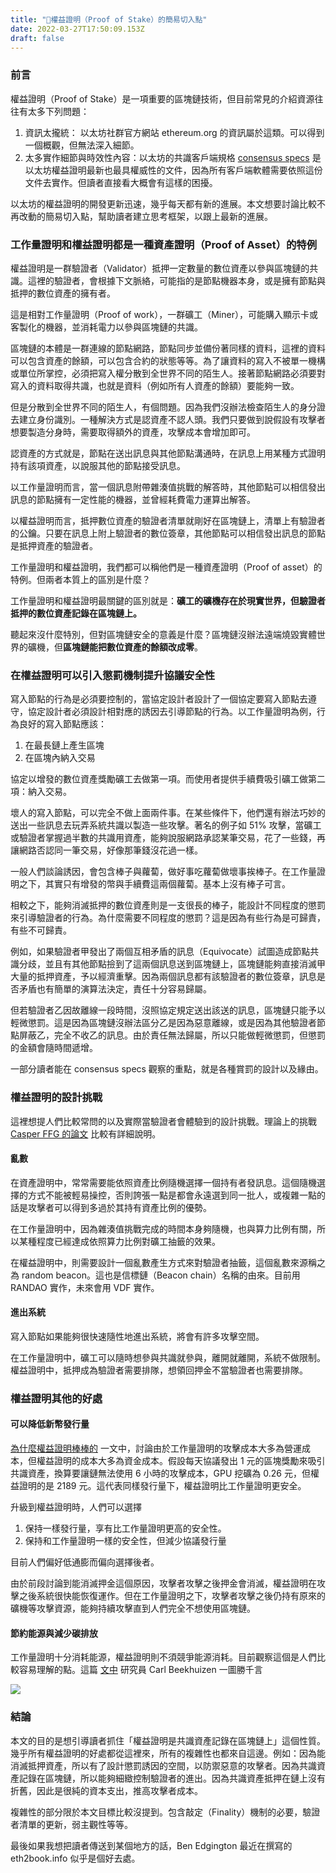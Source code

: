 ```yaml
---
title: "📝權益證明（Proof of Stake）的簡易切入點"
date: 2022-03-27T17:50:09.153Z
draft: false
---
```


### 前言

權益證明（Proof of Stake）是一項重要的區塊鏈技術，但目前常見的介紹資源往往有太多下列問題：

1. 資訊太攏統： 以太坊社群官方網站 ethereum.org 的資訊屬於這類。可以得到一個概觀，但無法深入細節。
2. 太多實作細節與時效性內容：以太坊的共識客戶端規格 [consensus specs](https://github.com/ethereum/consensus-specs) 是以太坊權益證明最新也最具權威性的文件，因為所有客戶端軟體需要依照這份文件去實作。但讀者直接看大概會有這樣的困擾。

以太坊的權益證明的開發更新迅速，幾乎每天都有新的進展。本文想要討論比較不再改動的簡易切入點，幫助讀者建立思考框架，以跟上最新的進展。


### 工作量證明和權益證明都是一種資產證明（Proof of Asset）的特例

權益證明是一群驗證者（Validator）抵押一定數量的數位資產以參與區塊鏈的共識。這裡的驗證者，會根據下文脈絡，可能指的是節點機器本身，或是擁有節點與抵押的數位資產的擁有者。

這是相對工作量證明（Proof of work），一群礦工（Miner），可能購入顯示卡或客製化的機器，並消耗電力以參與區塊鏈的共識。

區塊鏈的本體是一群連線的節點網路，節點同步並備份著同樣的資料，這裡的資料可以包含資產的餘額，可以包含合約的狀態等等。為了讓資料的寫入不被單一機構或單位所掌控，必須把寫入權分散到全世界不同的陌生人。接著節點網路必須要對寫入的資料取得共識，也就是資料（例如所有人資產的餘額）要能夠一致。

但是分散到全世界不同的陌生人，有個問題。因為我們沒辦法檢查陌生人的身分證去建立身份識別。一種解決方式是認資產不認人頭。我們只要做到說假設有攻擊者想要製造分身時，需要取得額外的資產，攻擊成本會增加即可。

認資產的方式就是，節點在送出訊息與其他節點溝通時，在訊息上用某種方式證明持有該項資產，以說服其他的節點接受訊息。

以工作量證明而言，當一個訊息附帶雜湊值挑戰的解答時，其他節點可以相信發出訊息的節點擁有一定性能的機器，並曾經耗費電力運算出解答。

以權益證明而言，抵押數位資產的驗證者清單就剛好在區塊鏈上，清單上有驗證者的公鑰。只要在訊息上附上驗證者的數位簽章，其他節點可以相信發出訊息的節點是抵押資產的驗證者。

工作量證明和權益證明，我們都可以稱他們是一種資產證明（Proof of asset）的特例。但兩者本質上的區別是什麼？

工作量證明和權益證明最關鍵的區別就是：**礦工的礦機存在於現實世界，但驗證者抵押的數位資產記錄在區塊鏈上。**

聽起來沒什麼特別，但對區塊鏈安全的意義是什麼？區塊鏈沒辦法遠端燒毀實體世界的礦機，但**區塊鏈能把數位資產的餘額改成零**。

### 在權益證明可以引入懲罰機制提升協議安全性

寫入節點的行為是必須要控制的，當協定設計者設計了一個協定要寫入節點去遵守，協定設計者必須設計相對應的誘因去引導節點的行為。以工作量證明為例，行為良好的寫入節點應該：

1. 在最長鏈上產生區塊
2. 在區塊內納入交易

協定以增發的數位資產獎勵礦工去做第一項。而使用者提供手續費吸引礦工做第二項：納入交易。

壞人的寫入節點，可以完全不做上面兩件事。在某些條件下，他們還有辦法巧妙的送出一些訊息去玩弄系統共識以製造一些攻擊。著名的例子如 51% 攻擊，當礦工或驗證者掌握過半數的共識用資產，能夠說服網路承認某筆交易，花了一些錢，再讓網路否認同一筆交易，好像那筆錢沒花過一樣。

一般人們談論誘因，會包含棒子與蘿蔔，做好事吃蘿蔔做壞事挨棒子。在工作量證明之下，其實只有增發的幣與手續費這兩個蘿蔔。基本上沒有棒子可言。

相較之下，能夠消滅抵押的數位資產則是一支很長的棒子，能設計不同程度的懲罰來引導驗證者的行為。為什麼需要不同程度的懲罰？這是因為有些行為是可歸責，有些不可歸責。

例如，如果驗證者甲發出了兩個互相矛盾的訊息（Equivocate）試圖造成節點共識分歧，並且有其他節點撿到了這兩個訊息送到區塊鏈上，區塊鏈能夠直接消滅甲大量的抵押資產，予以經濟重擊。因為兩個訊息都有該驗證者的數位簽章，訊息是否矛盾也有簡單的演算法決定，責任十分容易歸屬。

但若驗證者乙因故離線一段時間，沒照協定規定送出該送的訊息，區塊鏈只能予以輕微懲罰。這是因為區塊鏈沒辦法區分乙是因為惡意離線，或是因為其他驗證者節點屏蔽乙，完全不收乙的訊息。由於責任無法歸屬，所以只能做輕微懲罰，但懲罰的金額會隨時間遞增。

一部分讀者能在 consensus specs 觀察的重點，就是各種賞罰的設計以及緣由。


### 權益證明的設計挑戰

這裡想提人們比較常問的以及實際當驗證者會體驗到的設計挑戰。理論上的挑戰 [Casper FFG 的論文](https://arxiv.org/pdf/1710.09437.pdf) 比較有詳細說明。

#### 亂數

在資產證明中，常常需要能依照資產比例隨機選擇一個持有者發訊息。這個隨機選擇的方式不能被輕易操控，否則誇張一點是都會永遠選到同一批人，或複雜一點的話是攻擊者可以得到多過於其持有資產比例的優勢。

在工作量證明中，因為雜湊值挑戰完成的時間本身夠隨機，也與算力比例有關，所以某種程度已經達成依照算力比例對礦工抽籤的效果。

在權益證明中，則需要設計一個亂數產生方式來對驗證者抽籤，這個亂數來源稱之為 random beacon。這也是信標鏈（Beacon chain）名稱的由來。目前用 RANDAO 實作，未來會用 VDF 實作。

#### 進出系統

寫入節點如果能夠很快速隨性地進出系統，將會有許多攻擊空間。

在工作量證明中，礦工可以隨時想參與共識就參與，離開就離開，系統不做限制。權益證明中，抵押成為驗證者需要排隊，想領回押金不當驗證者也需要排隊。


### 權益證明其他的好處

#### 可以降低新幣發行量

[為什麼權益證明棒棒的](https://vitalik.eth.limo/general/2020/11/06/pos2020_zhTW.html) 一文中，討論由於工作量證明的攻擊成本大多為營運成本，但權益證明的成本大多為資金成本。假設每天協議發出 1 元的區塊獎勵來吸引共識資產，換算要讓鏈無法使用 6 小時的攻擊成本，GPU 挖礦為 0.26 元，但權益證明的是 2189 元。這代表同樣發行量下，權益證明比工作量證明更安全。

升級到權益證明時，人們可以選擇

1. 保持一樣發行量，享有比工作量證明更高的安全性。
2. 保持和工作量證明一樣的安全性，但減少協議發行量

目前人們偏好低通膨而偏向選擇後者。

由於前段討論到能消滅押金這個原因，攻擊者攻擊之後押金會消滅，權益證明在攻擊之後系統很快能恢復運作。但在工作量證明之下，攻擊者攻擊之後仍持有原來的礦機等攻擊資源，能夠持續攻擊直到人們完全不想使用區塊鏈。

#### 節約能源與減少碳排放

工作量證明十分消耗能源，權益證明則不須競爭能源消耗。目前觀察這個是人們比較容易理解的點。這篇 [文中](https://blog.ethereum.org/2021/05/18/country-power-no-more/) 研究員 Carl Beekhuizen 一圖勝千言 

![](https://i.imgur.com/dBLihCA.png)


### 結論

本文的目的是想引導讀者抓住「權益證明是共識資產記錄在區塊鏈上」這個性質。幾乎所有權益證明的好處都從這裡來，所有的複雜性也都來自這邊。例如：因為能消滅抵押資產，所以有了設計懲罰誘因的空間，以防禦惡意的攻擊者。因為共識資產記錄在區塊鏈，所以能夠細緻控制驗證者的進出。因為共識資產抵押在鏈上沒有折舊，因此是很純的資本支出，推高攻擊者成本。

複雜性的部分限於本文目標比較沒提到。包含敲定（Finality）機制的必要，驗證者清單的更新，弱主觀性等等。

最後如果我想把讀者傳送到某個地方的話，Ben Edgington 最近在撰寫的 eth2book.info 似乎是個好去處。